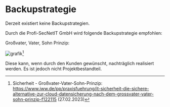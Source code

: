 # Backupstrategie

Derzeit existiert keine Backupstrategien.

Durch die Profi-SecNetIT GmbH wird folgende Backupstrategie empfohlen:

Großvater, Vater, Sohn Prinzip:

![grafik](https://user-images.githubusercontent.com/44226321/211316722-ef0a0d1b-0f71-4f0f-b0e3-3d79e2df1561.png)[^1]

Diese kann, wenn durch den Kunden gewünscht, nachträglich realisiert werden.
Es ist jedoch nicht Projektbestandteil.

[^1]: Sicherheit - Großvater-Vater-Sohn-Prinzip: https://www.iww.de/pp/praxisfuehrung/it-sicherheit-die-sichere-alternative-zur-cloud-datensicherung-nach-dem-grossvater-vater-sohn-prinzip-f122115 (27.02.2023)
